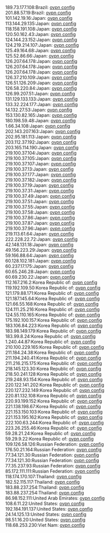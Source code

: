 189.73.177.108:Brazil: [ovpn config](vpn/189_73_177_108.ovpn)  
201.88.57.19:Brazil: [ovpn config](vpn/201_88_57_19.ovpn)  
101.142.19.16:Japan: [ovpn config](vpn/101_142_19_16.ovpn)  
113.144.29.135:Japan: [ovpn config](vpn/113_144_29_135.ovpn)  
118.158.191.108:Japan: [ovpn config](vpn/118_158_191_108.ovpn)  
120.50.162.43:Japan: [ovpn config](vpn/120_50_162_43.ovpn)  
124.144.23.152:Japan: [ovpn config](vpn/124_144_23_152.ovpn)  
124.219.214.107:Japan: [ovpn config](vpn/124_219_214_107.ovpn)  
125.49.164.68:Japan: [ovpn config](vpn/125_49_164_68.ovpn)  
125.52.86.66:Japan: [ovpn config](vpn/125_52_86_66.ovpn)  
126.207.64.178:Japan: [ovpn config](vpn/126_207_64_178.ovpn)  
126.207.64.178:Japan: [ovpn config](vpn/126_207_64_178.ovpn)  
126.207.64.178:Japan: [ovpn config](vpn/126_207_64_178.ovpn)  
126.37.210.109:Japan: [ovpn config](vpn/126_37_210_109.ovpn)  
126.51.126.209:Japan: [ovpn config](vpn/126_51_126_209.ovpn)  
126.58.220.84:Japan: [ovpn config](vpn/126_58_220_84.ovpn)  
126.99.207.51:Japan: [ovpn config](vpn/126_99_207_51.ovpn)  
131.129.133.133:Japan: [ovpn config](vpn/131_129_133_133.ovpn)  
133.32.224.177:Japan: [ovpn config](vpn/133_32_224_177.ovpn)  
14.132.27.53:Japan: [ovpn config](vpn/14_132_27_53.ovpn)  
153.130.82.165:Japan: [ovpn config](vpn/153_130_82_165.ovpn)  
180.198.59.48:Japan: [ovpn config](vpn/180_198_59_48.ovpn)  
1.66.34.108:Japan: [ovpn config](vpn/1_66_34_108.ovpn)  
202.143.207.163:Japan: [ovpn config](vpn/202_143_207_163.ovpn)  
202.95.181.113:Japan: [ovpn config](vpn/202_95_181_113.ovpn)  
203.112.37.192:Japan: [ovpn config](vpn/203_112_37_192.ovpn)  
203.165.114.190:Japan: [ovpn config](vpn/203_165_114_190.ovpn)  
219.100.37.104:Japan: [ovpn config](vpn/219_100_37_104.ovpn)  
219.100.37.105:Japan: [ovpn config](vpn/219_100_37_105.ovpn)  
219.100.37.107:Japan: [ovpn config](vpn/219_100_37_107.ovpn)  
219.100.37.13:Japan: [ovpn config](vpn/219_100_37_13.ovpn)  
219.100.37.177:Japan: [ovpn config](vpn/219_100_37_177.ovpn)  
219.100.37.182:Japan: [ovpn config](vpn/219_100_37_182.ovpn)  
219.100.37.19:Japan: [ovpn config](vpn/219_100_37_19.ovpn)  
219.100.37.31:Japan: [ovpn config](vpn/219_100_37_31.ovpn)  
219.100.37.49:Japan: [ovpn config](vpn/219_100_37_49.ovpn)  
219.100.37.51:Japan: [ovpn config](vpn/219_100_37_51.ovpn)  
219.100.37.55:Japan: [ovpn config](vpn/219_100_37_55.ovpn)  
219.100.37.58:Japan: [ovpn config](vpn/219_100_37_58.ovpn)  
219.100.37.86:Japan: [ovpn config](vpn/219_100_37_86.ovpn)  
219.100.37.87:Japan: [ovpn config](vpn/219_100_37_87.ovpn)  
219.100.37.96:Japan: [ovpn config](vpn/219_100_37_96.ovpn)  
219.113.61.64:Japan: [ovpn config](vpn/219_113_61_64.ovpn)  
222.228.22.72:Japan: [ovpn config](vpn/222_228_22_72.ovpn)  
42.148.131.18:Japan: [ovpn config](vpn/42_148_131_18.ovpn)  
49.156.223.29:Japan: [ovpn config](vpn/49_156_223_29.ovpn)  
59.166.88.64:Japan: [ovpn config](vpn/59_166_88_64.ovpn)  
60.128.102.181:Japan: [ovpn config](vpn/60_128_102_181.ovpn)  
60.237.17.175:Japan: [ovpn config](vpn/60_237_17_175.ovpn)  
60.65.246.28:Japan: [ovpn config](vpn/60_65_246_28.ovpn)  
60.69.230.22:Japan: [ovpn config](vpn/60_69_230_22.ovpn)  
112.167.216.2:Korea Republic of: [ovpn config](vpn/112_167_216_2.ovpn)  
119.192.109.50:Korea Republic of: [ovpn config](vpn/119_192_109_50.ovpn)  
121.179.88.171:Korea Republic of: [ovpn config](vpn/121_179_88_171.ovpn)  
121.187.145.64:Korea Republic of: [ovpn config](vpn/121_187_145_64.ovpn)  
121.66.55.168:Korea Republic of: [ovpn config](vpn/121_66_55_168.ovpn)  
124.111.25.216:Korea Republic of: [ovpn config](vpn/124_111_25_216.ovpn)  
124.55.110.165:Korea Republic of: [ovpn config](vpn/124_55_110_165.ovpn)  
175.192.100.157:Korea Republic of: [ovpn config](vpn/175_192_100_157.ovpn)  
183.106.84.223:Korea Republic of: [ovpn config](vpn/183_106_84_223.ovpn)  
183.98.149.179:Korea Republic of: [ovpn config](vpn/183_98_149_179.ovpn)  
183.99.8.24:Korea Republic of: [ovpn config](vpn/183_99_8_24.ovpn)  
1.240.44.87:Korea Republic of: [ovpn config](vpn/1_240_44_87.ovpn)  
210.100.229.165:Korea Republic of: [ovpn config](vpn/210_100_229_165.ovpn)  
211.184.24.38:Korea Republic of: [ovpn config](vpn/211_184_24_38.ovpn)  
211.194.240.41:Korea Republic of: [ovpn config](vpn/211_194_240_41.ovpn)  
211.216.215.175:Korea Republic of: [ovpn config](vpn/211_216_215_175.ovpn)  
218.145.123.30:Korea Republic of: [ovpn config](vpn/218_145_123_30.ovpn)  
218.50.241.128:Korea Republic of: [ovpn config](vpn/218_50_241_128.ovpn)  
219.248.93.154:Korea Republic of: [ovpn config](vpn/219_248_93_154.ovpn)  
220.122.141.202:Korea Republic of: [ovpn config](vpn/220_122_141_202.ovpn)  
220.127.232.149:Korea Republic of: [ovpn config](vpn/220_127_232_149.ovpn)  
220.81.132.108:Korea Republic of: [ovpn config](vpn/220_81_132_108.ovpn)  
220.93.199.152:Korea Republic of: [ovpn config](vpn/220_93_199_152.ovpn)  
221.138.198.67:Korea Republic of: [ovpn config](vpn/221_138_198_67.ovpn)  
221.153.150.103:Korea Republic of: [ovpn config](vpn/221_153_150_103.ovpn)  
221.153.195.162:Korea Republic of: [ovpn config](vpn/221_153_195_162.ovpn)  
222.100.63.244:Korea Republic of: [ovpn config](vpn/222_100_63_244.ovpn)  
223.26.255.46:Korea Republic of: [ovpn config](vpn/223_26_255_46.ovpn)  
59.28.21.24:Korea Republic of: [ovpn config](vpn/59_28_21_24.ovpn)  
59.29.9.22:Korea Republic of: [ovpn config](vpn/59_29_9_22.ovpn)  
109.126.58.126:Russian Federation: [ovpn config](vpn/109_126_58_126.ovpn)  
176.50.21.164:Russian Federation: [ovpn config](vpn/176_50_21_164.ovpn)  
77.34.121.30:Russian Federation: [ovpn config](vpn/77_34_121_30.ovpn)  
77.34.121.30:Russian Federation: [ovpn config](vpn/77_34_121_30.ovpn)  
77.35.237.93:Russian Federation: [ovpn config](vpn/77_35_237_93.ovpn)  
85.172.111.111:Russian Federation: [ovpn config](vpn/85_172_111_111.ovpn)  
118.174.170.107:Thailand: [ovpn config](vpn/118_174_170_107.ovpn)  
182.52.115.117:Thailand: [ovpn config](vpn/182_52_115_117.ovpn)  
183.88.237.254:Thailand: [ovpn config](vpn/183_88_237_254.ovpn)  
183.88.237.254:Thailand: [ovpn config](vpn/183_88_237_254.ovpn)  
86.98.152.111:United Arab Emirates: [ovpn config](vpn/86_98_152_111.ovpn)  
108.6.11.22:United States: [ovpn config](vpn/108_6_11_22.ovpn)  
192.184.191.137:United States: [ovpn config](vpn/192_184_191_137.ovpn)  
24.14.125.13:United States: [ovpn config](vpn/24_14_125_13.ovpn)  
98.51.16.20:United States: [ovpn config](vpn/98_51_16_20.ovpn)  
118.68.253.230:Viet Nam: [ovpn config](vpn/118_68_253_230.ovpn)  

